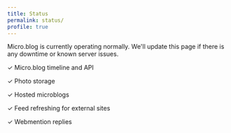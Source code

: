 ```yaml
---
title: Status
permalink: status/
profile: true
---
```


Micro.blog is currently operating normally. We'll update this page if there is any downtime or known server issues.

✓ Micro.blog timeline and API

✓ Photo storage

✓ Hosted microblogs

✓ Feed refreshing for external sites

✓ Webmention replies
